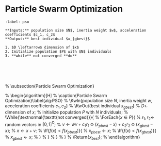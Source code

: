 # Particle Swarm Optimization

```{prf:algorithm} PSO
:label: pso

**Inputs:** population size $N$, inertia weight $w$, acceleration coefficients $c_1, c_2$   
**Output:** best individual $x_{gbest}$

1. $D \leftarrow$ dimension of $x$ 
2. Initialize population $P$ with $N$ individuals
3. **while** not converged **do**






```


% \subsection{Particle Swarm Optimization}

% \begin{algorithm}[H]
%   \caption{Particle Swarm Optimization}\label{alg:PSO}
%   \KwIn{population size $N$, inertia weight $w$, acceleration coefficients $c_1, c_2$}
%   \KwOut{best individual $x_{gbest}$}
%   $D \leftarrow$ dimension of $x$\;
%   Initialize population $P$ with $N$ individuals\;
%   \While{\textnormal{\texttt{not converged}}}{
%     \ForEach{$x \in P$}{
%       $r_1, r_2 \leftarrow$ random vectors in $[0, 1]^D$\;
%       $v \leftarrow wv + c_1r_1 \odot (x_{pbest} - x) + c_2r_2 \odot (x_{gbest} - x)$\;
%       $x \leftarrow x + v$\;
%       \If{$f(x) < f(x_{pbest})$}{
%         $x_{pbest} \leftarrow x$\;
%         \If{$f(x) < f(x_{gbest})$}{
%           $x_{gbest} \leftarrow x$\;
%         }
%       }
%     }
%   }
%   \Return{$x_{best}$}\;
% \end{algorithm}